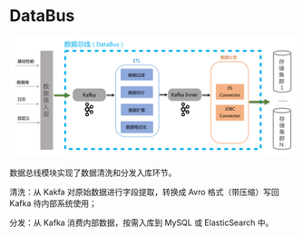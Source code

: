 # DataBus

![](../media/dd20e57169cc15784fbbab136fd53091.png)

数据总线模块实现了数据清洗和分发入库环节。

清洗：从 Kakfa 对原始数据进行字段提取，转换成 Avro 格式（带压缩）写回 Kafka 待内部系统使用；

分发：从 Kafka 消费内部数据，按需入库到 MySQL 或 ElasticSearch 中。
